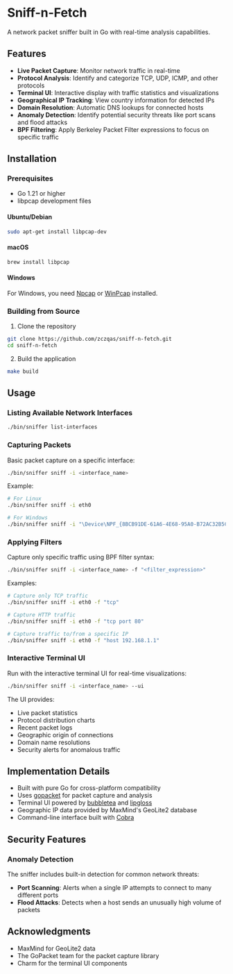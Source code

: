 # Sniff-n-Fetch

A network packet sniffer built in Go with real-time analysis capabilities.

## Features

- **Live Packet Capture**: Monitor network traffic in real-time
- **Protocol Analysis**: Identify and categorize TCP, UDP, ICMP, and other protocols
- **Terminal UI**: Interactive display with traffic statistics and visualizations
- **Geographical IP Tracking**: View country information for detected IPs
- **Domain Resolution**: Automatic DNS lookups for connected hosts
- **Anomaly Detection**: Identify potential security threats like port scans and flood attacks
- **BPF Filtering**: Apply Berkeley Packet Filter expressions to focus on specific traffic

## Installation

### Prerequisites

- Go 1.21 or higher
- libpcap development files

#### Ubuntu/Debian
```sh
sudo apt-get install libpcap-dev
```

#### macOS
```sh
brew install libpcap
```

#### Windows
For Windows, you need [Npcap](https://npcap.com/) or [WinPcap](https://www.winpcap.org/) installed.

### Building from Source

1. Clone the repository
```sh
git clone https://github.com/zczqas/sniff-n-fetch.git
cd sniff-n-fetch
```

2. Build the application
```sh
make build
```

## Usage

### Listing Available Network Interfaces

```sh
./bin/sniffer list-interfaces
```

### Capturing Packets

Basic packet capture on a specific interface:

```sh
./bin/sniffer sniff -i <interface_name>
```

Example:
```sh
# For Linux
./bin/sniffer sniff -i eth0

# For Windows
./bin/sniffer sniff -i "\Device\NPF_{8BCB91DE-61A6-4E68-95A0-B72AC32B5C6D}"
```

### Applying Filters

Capture only specific traffic using BPF filter syntax:

```sh
./bin/sniffer sniff -i <interface_name> -f "<filter_expression>"
```

Examples:
```sh
# Capture only TCP traffic
./bin/sniffer sniff -i eth0 -f "tcp"

# Capture HTTP traffic
./bin/sniffer sniff -i eth0 -f "tcp port 80"

# Capture traffic to/from a specific IP
./bin/sniffer sniff -i eth0 -f "host 192.168.1.1"
```

### Interactive Terminal UI

Run with the interactive terminal UI for real-time visualizations:

```sh
./bin/sniffer sniff -i <interface_name> --ui
```

The UI provides:
- Live packet statistics
- Protocol distribution charts
- Recent packet logs
- Geographic origin of connections
- Domain name resolutions
- Security alerts for anomalous traffic

## Implementation Details

- Built with pure Go for cross-platform compatibility
- Uses [gopacket](https://github.com/google/gopacket) for packet capture and analysis
- Terminal UI powered by [bubbletea](https://github.com/charmbracelet/bubbletea) and [lipgloss](https://github.com/charmbracelet/lipgloss)
- Geographic IP data provided by MaxMind's GeoLite2 database
- Command-line interface built with [Cobra](https://github.com/spf13/cobra)

## Security Features

### Anomaly Detection

The sniffer includes built-in detection for common network threats:

- **Port Scanning**: Alerts when a single IP attempts to connect to many different ports
- **Flood Attacks**: Detects when a host sends an unusually high volume of packets


## Acknowledgments

- MaxMind for GeoLite2 data
- The GoPacket team for the packet capture library
- Charm for the terminal UI components